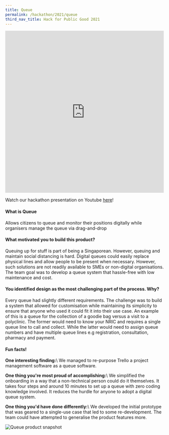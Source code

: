 ```yaml
---
title: Queue
permalink: /hackathon/2021/queue
third_nav_title: Hack for Public Good 2021
---
```



<iframe src="https://docs.google.com/presentation/d/e/2PACX-1vTUjGzx8u7VAAAox8uxj7hqXvTmpldmm1ExgC-ZMq18abnm9aoInIP6MqXbrs3ZOU5znRtZSJ0vQBW9/embed?start=false&loop=false&delayms=3000" frameborder="0" width="100%"  height="515" allowfullscreen="true" mozallowfullscreen="true" webkitallowfullscreen="true"></iframe>

Watch our hackathon presentation on Youtube [here](https://www.youtube.com/embed/m18ppwKDrYg)!

#### What is Queue
Allows citizens to queue and monitor their positions digitally while organisers manage the queue via drag-and-drop

#### What motivated you to build this product?
Queuing up for stuff is part of being a Singaporean. However, queuing and maintain social distancing is hard. Digital queues could easily replace physical lines and allow people to be present when necessary. However, such solutions are not readily available to SMEs or non-digital organisations. The team goal was to develop a queue system that hassle-free with low maintenance and cost.


#### You identified design as the most challenging part of the process. Why?
Every queue had slightly different requirements. The challenge was to build a system that allowed for customisation while maintaining its simplicity to ensure that anyone who used it could fit it into their use case. An example of this is a queue for the collection of a goodie bag versus a visit to a polyclinic. The former would need to know your NRIC and requires a single queue line to call and collect. While the latter would need to assign queue numbers and have multiple queue lines e.g registration, consultation, pharmacy and payment.


#### Fun facts!
**One interesting finding:**\\
We managed to re-purpose Trello a project management software as a queue software.

**One thing you're most proud of accomplishing:**\\
We simplified the onboarding in a way that a non-technical person could do it themselves. It takes four steps and around 10 minutes to set up a queue with zero coding knowledge involved. It reduces the hurdle for anyone to adopt a digital queue system.

**One thing you'd have done differently:**\\
We developed the initial prototype that was geared to a single-use case that led to some re-development. The team could have attempted to generalise the product features more.

![Queue product snapshot](/images/Queue_snapshot.png)